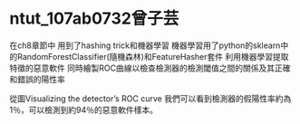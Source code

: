# ntut_107ab0732曾子芸

在ch8章節中
用到了hashing trick和機器學習
機器學習用了python的sklearn中的RandomForestClassifier(隨機森林)和FeatureHasher套件
利用機器學習提取特徵的惡意軟件
同時繪製ROC曲線以檢查檢測器的檢測閾值之間的關係及其正確和錯誤的陽性率

從圖Visualizing the detector’s ROC curve
我們可以看到檢測器的假陽性率約為1％，可以檢測到約94％的惡意軟件樣本。

